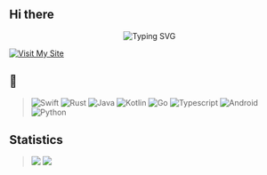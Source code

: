 ## Hi there 

<div align="center">
    <img
        src="https://readme-typing-svg.herokuapp.com?font=Fira+Code&weight=500&size=28&duration=3000&pause=1000&color=58A6FF&center=true&vCenter=true&random=false&width=600&height=60&lines=Open-source+Enthusiast;Full-stack+Developer;Developing+on+macOS"
        alt="Typing SVG"
    />
</div>


[![Visit My Site](https://img.shields.io/badge/Visit%20My%20Site-rivermao.com-00CED1?style=for-the-badge)](https://rivermao.com)




## 🔨
> ![Swift](https://img.shields.io/badge/-Swift-orange?style=flat-square&logo=swift&logoColor=white)
> ![Rust](https://img.shields.io/badge/-Rust-red?style=flat-square&logo=rust&logoColor=white)
> ![Java](https://img.shields.io/badge/-Java-gray?style=flat-square&logo=openjdk&logoColor=white)
> ![Kotlin](https://img.shields.io/badge/-Kotlin-pink?style=flat-square&logo=kotlin&logoColor=white)
> ![Go](https://img.shields.io/badge/-Go-blue?style=flat-square&logo=go&logoColor=white)
> ![Typescript](https://img.shields.io/badge/-Typescript-darkblue?style=flat-square&logo=typescript&logoColor=white)
> ![Android](https://img.shields.io/badge/-Android-brightgreen?style=flat-square&logo=android&logoColor=white)
> ![Python](https://img.shields.io/badge/-Python-yellow?style=flat-square&logo=python&logoColor=white)

## Statistics

> ![](https://github-readme-stats.vercel.app/api?username=vaspike&include_orgs=true&hide_title=false&hide_border=true&show_icons=true&include_all_commits=true&line_height=20&bg_color=0,EC6C6C,FFD479,FFFC79,73FA79&theme=graywhite&locale=en)
![](https://github-readme-stats.vercel.app/api/top-langs/?username=vaspike&hide_title=false&hide=c&hide_border=true&layout=compact&bg_color=0,73FA79,73FDFF,D783FF&theme=graywhite&locale=en)
>
<!--
**vaspike/vaspike** is a ✨ _special_ ✨ repository because its `README.md` (this file) appears on your GitHub profile.

Here are some ideas to get you started:

- 🔭 I’m currently working on ...
- 🌱 I’m currently learning ...
- 👯 I’m looking to collaborate on ...
- 🤔 I’m looking for help with ...
- 💬 Ask me about ...
- 📫 How to reach me: ...
- 😄 Pronouns: ...
- ⚡ Fun fact: ...
-->
